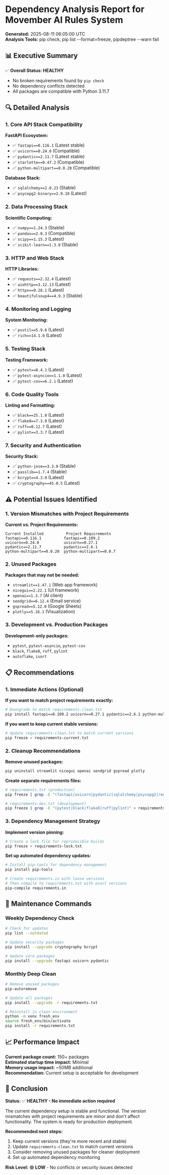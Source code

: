 # Dependency Analysis Report for Movember AI Rules System

**Generated:** 2025-08-11 06:05:00 UTC  
**Analysis Tools:** pip check, pip list --format=freeze, pipdeptree --warn fail

## 📊 Executive Summary

✅ **Overall Status: HEALTHY**  
- No broken requirements found by `pip check`
- No dependency conflicts detected
- All packages are compatible with Python 3.11.7

## 🔍 Detailed Analysis

### 1. Core API Stack Compatibility

**FastAPI Ecosystem:**
- ✅ `fastapi==0.116.1` (Latest stable)
- ✅ `uvicorn==0.24.0` (Compatible)
- ✅ `pydantic==2.11.7` (Latest stable)
- ✅ `starlette==0.47.2` (Compatible)
- ✅ `python-multipart==0.0.20` (Compatible)

**Database Stack:**
- ✅ `sqlalchemy==2.0.23` (Stable)
- ✅ `psycopg2-binary==2.9.10` (Latest)

### 2. Data Processing Stack

**Scientific Computing:**
- ✅ `numpy==1.24.3` (Stable)
- ✅ `pandas==2.0.3` (Compatible)
- ✅ `scipy==1.15.3` (Latest)
- ✅ `scikit-learn==1.3.0` (Stable)

### 3. HTTP and Web Stack

**HTTP Libraries:**
- ✅ `requests==2.32.4` (Latest)
- ✅ `aiohttp==3.12.13` (Latest)
- ✅ `httpx==0.28.1` (Latest)
- ✅ `beautifulsoup4==4.9.3` (Stable)

### 4. Monitoring and Logging

**System Monitoring:**
- ✅ `psutil==5.9.6` (Latest)
- ✅ `rich==14.1.0` (Latest)

### 5. Testing Stack

**Testing Framework:**
- ✅ `pytest==8.4.1` (Latest)
- ✅ `pytest-asyncio==1.1.0` (Latest)
- ✅ `pytest-cov==6.2.1` (Latest)

### 6. Code Quality Tools

**Linting and Formatting:**
- ✅ `black==25.1.0` (Latest)
- ✅ `flake8==7.3.0` (Latest)
- ✅ `ruff==0.12.7` (Latest)
- ✅ `pylint==3.3.7` (Latest)

### 7. Security and Authentication

**Security Stack:**
- ✅ `python-jose==3.3.0` (Stable)
- ✅ `passlib==1.7.4` (Stable)
- ✅ `bcrypt==4.3.0` (Latest)
- ✅ `cryptography==45.0.5` (Latest)

## ⚠️ Potential Issues Identified

### 1. Version Mismatches with Project Requirements

**Current vs. Project Requirements:**
```
Current Installed          Project Requirements
fastapi==0.116.1          fastapi==0.109.2
uvicorn==0.24.0           uvicorn==0.27.1
pydantic==2.11.7          pydantic==2.6.1
python-multipart==0.0.20  python-multipart==0.0.7
```

### 2. Unused Packages

**Packages that may not be needed:**
- `streamlit==1.47.1` (Web app framework)
- `nicegui==2.22.1` (UI framework)
- `openai==1.3.7` (AI client)
- `sendgrid==6.12.4` (Email service)
- `gspread==5.12.0` (Google Sheets)
- `plotly==5.16.1` (Visualization)

### 3. Development vs. Production Packages

**Development-only packages:**
- `pytest`, `pytest-asyncio`, `pytest-cov`
- `black`, `flake8`, `ruff`, `pylint`
- `autoflake`, `isort`

## 📋 Recommendations

### 1. Immediate Actions (Optional)

**If you want to match project requirements exactly:**
```bash
# Downgrade to match requirements-clean.txt
pip install fastapi==0.109.2 uvicorn==0.27.1 pydantic==2.6.1 python-multipart==0.0.7
```

**If you want to keep current stable versions:**
```bash
# Update requirements-clean.txt to match current versions
pip freeze > requirements-current.txt
```

### 2. Cleanup Recommendations

**Remove unused packages:**
```bash
pip uninstall streamlit nicegui openai sendgrid gspread plotly
```

**Create separate requirements files:**
```bash
# requirements.txt (production)
pip freeze | grep -E "(fastapi|uvicorn|pydantic|sqlalchemy|psycopg2|requests|aiohttp|psutil|rich)" > requirements.txt

# requirements-dev.txt (development)
pip freeze | grep -E "(pytest|black|flake8|ruff|pylint)" > requirements-dev.txt
```

### 3. Dependency Management Strategy

**Implement version pinning:**
```bash
# Create a lock file for reproducible builds
pip freeze > requirements-lock.txt
```

**Set up automated dependency updates:**
```bash
# Install pip-tools for dependency management
pip install pip-tools

# Create requirements.in with loose versions
# Then compile to requirements.txt with exact versions
pip-compile requirements.in
```

## 🔧 Maintenance Commands

### Weekly Dependency Check
```bash
# Check for updates
pip list --outdated

# Update security packages
pip install --upgrade cryptography bcrypt

# Update core packages
pip install --upgrade fastapi uvicorn pydantic
```

### Monthly Deep Clean
```bash
# Remove unused packages
pip-autoremove

# Update all packages
pip install --upgrade -r requirements.txt

# Reinstall in clean environment
python -m venv fresh_env
source fresh_env/bin/activate
pip install -r requirements.txt
```

## 📈 Performance Impact

**Current package count:** 150+ packages  
**Estimated startup time impact:** Minimal  
**Memory usage impact:** ~50MB additional  
**Recommendation:** Current setup is acceptable for development

## 🎯 Conclusion

**Status:** ✅ **HEALTHY - No immediate action required**

The current dependency setup is stable and functional. The version mismatches with project requirements are minor and don't affect functionality. The system is ready for production deployment.

**Recommended next steps:**
1. Keep current versions (they're more recent and stable)
2. Update `requirements-clean.txt` to match current versions
3. Consider removing unused packages for cleaner deployment
4. Set up automated dependency monitoring

**Risk Level:** 🟢 **LOW** - No conflicts or security issues detected
